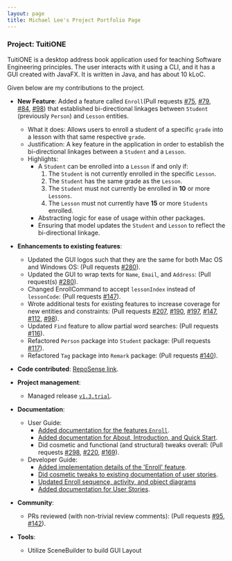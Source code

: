 ```yaml
---
layout: page
title: Michael Lee's Project Portfolio Page
---
```


### Project: TuitiONE

TuitiONE is a desktop address book application used for teaching Software Engineering principles. The user interacts with it using a CLI, and it has a GUI created with JavaFX. It is written in Java, and has about 10 kLoC.

Given below are my contributions to the project.

* **New Feature**: Added a feature called `Enroll`(Pull requests [#75](https://github.com/AY2122S1-CS2103T-F13-4/tp/pull/75), [#79](https://github.com/AY2122S1-CS2103T-F13-4/tp/pull/79), [#84](https://github.com/AY2122S1-CS2103T-F13-4/tp/pull/84), [#98](https://github.com/AY2122S1-CS2103T-F13-4/tp/pull/98)) that established bi-directional linkages between `Student` (previously `Person`) and `Lesson` entities.
  * What it does: Allows users to enroll a student of a specific `grade` into a lesson with that same respective `grade`.
  * Justification: A key feature in the application in order to establish the bi-directional linkages between a `Student` and a `Lesson`.
  * Highlights:
    * A `Student` can be enrolled into a `Lesson` if and only if:
      1. The `Student` is not currently enrolled in the specific `Lesson`.
      1. The `Student` has the same grade as the `Lesson`.
      1. The `Student` must not currently be enrolled in **10** or more `Lessons`.
      1. The `Lesson` must not currently have **15** or more `Students` enrolled.
    * Abstracting logic for ease of usage within other packages.
    * Ensuring that model updates the `Student` and `Lesson` to reflect the bi-directional linkage.

* **Enhancements to existing features**:
  * Updated the GUI logos such that they are the same for both Mac OS and Windows OS: (Pull requests [#280](https://github.com/AY2122S1-CS2103T-F13-4/tp/pull/280)).
  * Updated the GUI to wrap texts for `Name`, `Email`, and `Address`: (Pull request(s) [#280](https://github.com/AY2122S1-CS2103T-F13-4/tp/pull/280)).
  * Changed EnrollCommand to accept `lessonIndex` instead of `lessonCode`: (Pull requests [#147](https://github.com/AY2122S1-CS2103T-F13-4/tp/pull/147)).
  * Wrote additional tests for existing features to increase coverage for new entities and constraints: (Pull requests [#207](https://github.com/AY2122S1-CS2103T-F13-4/tp/pull/207), [#190](https://github.com/AY2122S1-CS2103T-F13-4/tp/pull/190), [#197](https://github.com/AY2122S1-CS2103T-F13-4/tp/pull/197), [#147](https://github.com/AY2122S1-CS2103T-F13-4/tp/pull/147), [#112](https://github.com/AY2122S1-CS2103T-F13-4/tp/pull/112), [#98](https://github.com/AY2122S1-CS2103T-F13-4/tp/pull/98)).
  * Updated `Find` feature to allow partial word searches: (Pull requests [#116](https://github.com/AY2122S1-CS2103T-F13-4/tp/pull/116)).
  * Refactored `Person` package into `Student` package: (Pull requests [#117](https://github.com/AY2122S1-CS2103T-F13-4/tp/pull/117)).
  * Refactored `Tag` package into `Remark` package: (Pull requests [#140](https://github.com/AY2122S1-CS2103T-F13-4/tp/pull/140)).

* **Code contributed**: [RepoSense link](https://nus-cs2103-ay2122s1.github.io/tp-dashboard/?search=michael&sort=groupTitle&sortWithin=title&timeframe=commit&mergegroup=&groupSelect=groupByRepos&breakdown=true&checkedFileTypes=docs~functional-code~test-code~other&since=2021-09-17).

* **Project management**:
  * Managed release [`v1.3.trial`](https://github.com/AY2122S1-CS2103T-F13-4/tp/releases/tag/v1.3.trial).

* **Documentation**:
  * User Guide:
    * [Added documentation for the features `Enroll`](https://github.com/AY2122S1-CS2103T-F13-4/tp/pull/290).
    * [Added documentation for About, Introduction, and Quick Start](https://github.com/AY2122S1-CS2103T-F13-4/tp/pull/180).
    * Did cosmetic and functional (and structural) tweaks overall: (Pull requests [#298](https://github.com/AY2122S1-CS2103T-F13-4/tp/pull/298), [#220](https://github.com/AY2122S1-CS2103T-F13-4/tp/pull/220), [#169](https://github.com/AY2122S1-CS2103T-F13-4/tp/pull/169/files)).
  * Developer Guide:
    * [Added implementation details of the 'Enroll' feature](https://github.com/AY2122S1-CS2103T-F13-4/tp/pull/153).
    * [Did cosmetic tweaks to existing documentation of user stories](https://github.com/AY2122S1-CS2103T-F13-4/tp/pull/164).
    * [Updated Enroll sequence, activity, and object diagrams](https://github.com/AY2122S1-CS2103T-F13-4/tp/pull/164)
    * [Added documentation for User Stories](https://github.com/AY2122S1-CS2103T-F13-4/tp/pull/116).
* **Community**:
  * PRs reviewed (with non-trivial review comments): (Pull requests [#95](https://github.com/AY2122S1-CS2103T-F13-4/tp/pull/95#discussion_r725457630), [#142](https://github.com/AY2122S1-CS2103T-F13-4/tp/pull/142#discussion_r730911339)).

* **Tools**:
  * Utilize SceneBuilder to build GUI Layout

